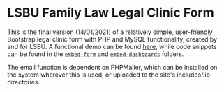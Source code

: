 # LSBU Family Law Legal Clinic Form
This is the final version (14/01/2021) of a relatively simple, user-friendly Bootstrap legal clinic form with PHP and MySQL functionality, created by and for LSBU. A functional demo can be found [here](https://lfhcases.000webhostapp.com/demo/www.lsbu.ac.uk/study/study-at-lsbu/our-schools/law-and-social-sciences/subjects/law/family-law-hub.php), while code snippets can be found in the [`embed-form`](https://github.com/Newmanm5/Legal_Case_Management/tree/final-patch/embed-form) and [`embed-dashboards`](https://github.com/Newmanm5/Legal_Case_Management/tree/final-patch/embed-dashboards) folders.

The email function is dependent on PHPMailer, which can be installed on the system wherever this is used, or uploaded to the site's includes/lib directories.

